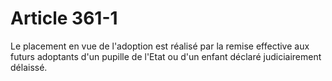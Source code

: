 # Article 361-1

<p>Le placement en vue de l'adoption est réalisé par la remise effective aux futurs adoptants d'un pupille de l'Etat ou d'un enfant déclaré judiciairement délaissé.</p>